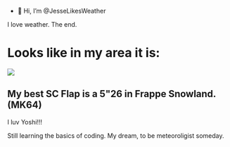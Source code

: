 - 👋 Hi, I’m @JesseLikesWeather


I love weather. The end.


<h1>Looks like in my area it is:</h1>

<a href="https://app.weathercloud.net/d3641315345"><img src="https://app.weathercloud.net/device/sticker/3641315345"></a>


<h2>My best SC Flap is a 5"26 in Frappe Snowland. (MK64)</h2>

I luv Yoshi!!!

Still learning the basics of coding. My dream, to be meteoroligist someday.
